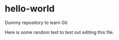 # hello-world
Dummy repository to learn Git

Here is some random text to test out editing this file.
